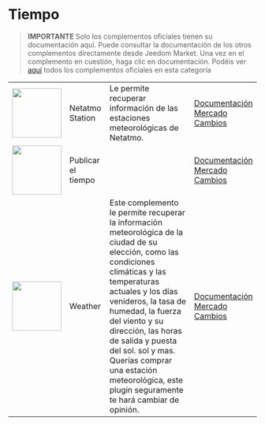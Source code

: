 
# Tiempo


>**IMPORTANTE**
>Solo los complementos oficiales tienen su documentación aquí. Puede consultar la documentación de los otros complementos directamente desde Jeedom Market. Una vez en el complemento en cuestión, haga clic en documentación.
>Podéis ver [aquí](https://market.jeedom.com/index.php?v=d&p=market&type=plugin&categorie=weather) todos los complementos oficiales en esta categoría


| | | | |
|--- | --- | --- | ---|
|<img src="netatmoWeather/netatmoWeather_icon.png" class="pluginLogo" width="100" />|Netatmo Station|Le permite recuperar información de las estaciones meteorológicas de Netatmo.|[Documentación](netatmoWeather/index.md)<br/>[Mercado](https://market.jeedom.com/index.php?v=d&p=market_display&id=133)<br/>[Cambios](netatmoWeather/changelog.md)|
|<img src="publiemeteo/publiemeteo_icon.png" class="pluginLogo" width="100" />|Publicar el tiempo||[Documentación](publiemeteo/index.md)<br/>[Mercado](https://market.jeedom.com/index.php?v=d&p=market_display&id=2318)<br/>[Cambios](publiemeteo/changelog.md)|
|<img src="weather/weather_icon.png" class="pluginLogo" width="100" />|Weather|Este complemento le permite recuperar la información meteorológica de la ciudad de su elección, como las condiciones climáticas y las temperaturas actuales y los días venideros, la tasa de humedad, la fuerza del viento y su dirección, las horas de salida y puesta del sol. sol y mas. Querías comprar una estación meteorológica, este plugin seguramente te hará cambiar de opinión.|[Documentación](weather/index.md)<br/>[Mercado](https://market.jeedom.com/index.php?v=d&p=market_display&id=7)<br/>[Cambios](weather/changelog.md)|
